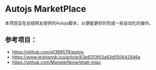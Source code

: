 # Autojs MarketPlace

本项目旨在总结网友提供的Autojs脚本，以便能更好的完成一些自动化的操作。

## 参考项目：
- https://github.com/e1399579/autojs
- https://www.leishennb.icu/article/63e6313f03a63d550642946a
- https://github.com/MonsterNone/tmall-miao
